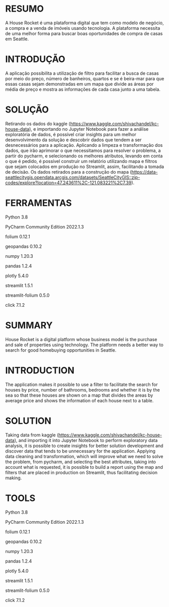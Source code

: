 # RESUMO
A House Rocket é uma plataforma digital que tem como modelo de negócio, a compra e a venda de imóveis usando tecnologia. A plataforma necessita de uma melhor forma para buscar boas oportunidades de compra de casas em Seattle.

# INTRODUÇÃO
 A aplicação possibilita a utilização de filtro para facilitar a busca de casas por meio do preço, número de banheiros, quartos e se é beira-mar para que essas casas sejam demonstradas em um mapa que divide as áreas por média de preço e mostra as informações de cada casa junto a uma tabela.

# SOLUÇÃO
Retirando os dados do kaggle (https://www.kaggle.com/shivachandel/kc-house-data), e importando no Jupyter Notebook para fazer a análise exploratória de dados, é possível criar insights para um melhor desenvolvimento da solução e descobrir dados que tendem a ser desnecessários para a aplicação. Aplicando a limpeza e transformação dos dados, que irão aprimorar o que necessitamos para resolver o problema, a partir do pycharm, e selecionando os melhores atributos, levando em conta o que é pedido, é possível construir um relatório utilizando mapa e filtros que sejam colocados em produção no Streamlit, assim, facilitando a tomada de decisão. Os dados retirados para a construção do mapa (https://data-seattlecitygis.opendata.arcgis.com/datasets/SeattleCityGIS::zip-codes/explore?location=47.243611%2C-121.083221%2C7.39).

# FERRAMENTAS
Python 3.8

PyCharm Community Edition 2022.1.3

folium 0.12.1

geopandas 0.10.2

numpy 1.20.3

pandas 1.2.4

plotly 5.4.0

streamlit 1.5.1

streamlit-folium 0.5.0

click 7.1.2

# SUMMARY
House Rocket is a digital platform whose business model is the purchase and sale of properties using technology. The platform needs a better way to search for good homebuying opportunities in Seattle.

# INTRODUCTION
The application makes it possible to use a filter to facilitate the search for houses by price, number of bathrooms, bedrooms and whether it is by the sea so that these houses are shown on a map that divides the areas by average price and shows the information of each house next to a table.

# SOLUTION
Taking data from kaggle (https://www.kaggle.com/shivachandel/kc-house-data), and importing it into Jupyter Notebook to perform exploratory data analysis, it is possible to create insights for better solution development and discover data that tends to be unnecessary for the application. Applying data cleaning and transformation, which will improve what we need to solve the problem, from pycharm, and selecting the best attributes, taking into account what is requested, it is possible to build a report using the map and filters that are placed in production on Streamlit, thus facilitating decision making.

# TOOLS
Python 3.8

PyCharm Community Edition 2022.1.3

folium 0.12.1

geopandas 0.10.2

numpy 1.20.3

pandas 1.2.4

plotly 5.4.0

streamlit 1.5.1

streamlit-folium 0.5.0

click 7.1.2
